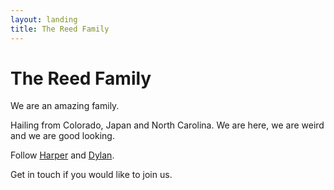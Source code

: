 ```yaml
---
layout: landing
title: The Reed Family
---
```



# The Reed Family

We are an amazing family. 

Hailing from Colorado, Japan and North Carolina. We are here, we are weird and we are good looking. 

Follow [Harper](http://twitter.com/harper) and [Dylan](http://twitter.com/dylanreed). 

Get in touch if you would like to join us. 

